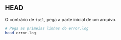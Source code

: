 ## HEAD

O contrário de `tail`, pega a parte inicial de um arquivo.

```sh
# Pega as primeias linhas do error.log
head error.log
```